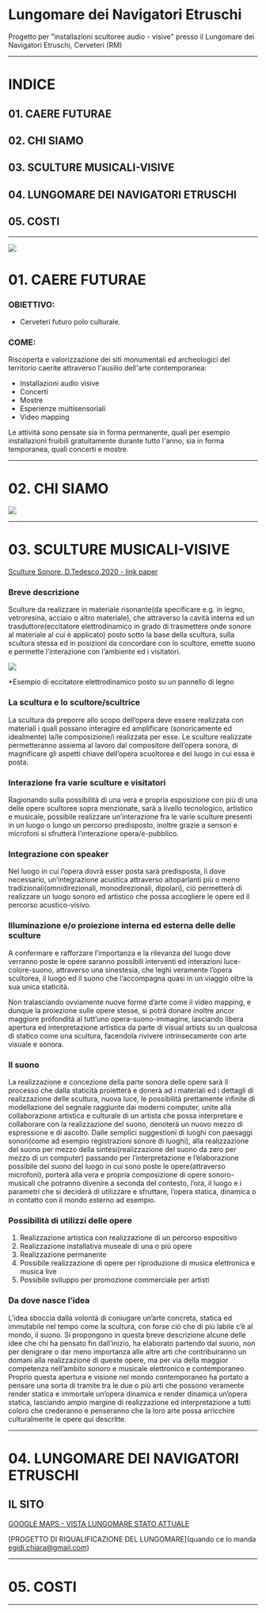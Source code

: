 # Lungomare dei Navigatori Etruschi
Progetto per "installazioni scultoree audio - visive" presso il Lungomare dei Navigatori Etruschi, Cerveteri (RM)
__________

# INDICE
## 01. CAERE FUTURAE
## 02. CHI SIAMO
## 03. SCULTURE MUSICALI-VISIVE
## 04. LUNGOMARE DEI NAVIGATORI ETRUSCHI
## 05. COSTI
__________

<img src = "https://github.com/Velitch/Caere_Futurae/raw/master/Immagini/Illustrazione_piazza_s_maria_maggiore.jpg">

# 01. CAERE FUTURAE

### OBIETTIVO: 

- Cerveteri futuro polo culturale.

### COME:
Riscoperta e valorizzazione dei siti monumentali ed archeologici del territorio caerite attraverso l'ausilio dell'arte contemporanea:

- Installazioni audio visive
- Concerti
- Mostre
- Esperienze multisensoriali
- Video mapping

Le attivitá sono pensate sia in forma permanente, quali per esempio installazioni fruibili gratuitamente durante tutto l'anno, sia in forma temporanea, quali concerti e mostre.

__________

# 02. CHI SIAMO

<img src="https://github.com/Velitch/Caere_Futurae/blob/master/Immagini/chi_siamo.jpg">

__________

# 03. SCULTURE MUSICALI-VISIVE

[Sculture Sonore, D.Tedesco,2020 - link paper](https://github.com/Velitch/Caere_Futurae/blob/master/Lungomare%20dei%20Navigatori%20Etruschi/Idee/Davide_Tedesco_Sonic_Sculptures_Sculture_Sonore_Paper_di_presentazione.pdf)


### Breve descrizione

Sculture da realizzare in materiale risonante(da specificare e.g. in legno, vetroresina, acciaio o
altro materiale), che attraverso la cavità interna ed un trasduttore(eccitatore elettrodinamico in
grado di trasmettere onde sonore al materiale al cui è applicato) posto sotto la base della scultura,
sulla scultura stessa ed in posizioni da concordare con lo scultore, emette suono e permette
l’interazione con l’ambiente ed i visitatori.

<img src = "https://github.com/Velitch/Caere_Futurae/blob/master/Lungomare%20dei%20Navigatori%20Etruschi/Idee/img/es1.jpg">

*Esempio di eccitatore elettrodinamico posto su un pannello di legno


### La scultura e lo scultore/scultrice

La scultura da preporre allo scopo dell’opera deve essere realizzata con materiali i quali possano
interagire ed amplificare (sonoricamente ed idealmente) la/le composizione/i realizzata per esse.
Le sculture realizzate permetteranno assiema al lavoro dal compositore dell’opera sonora, di
magnificare gli aspetti chiave dell’opera scuoltorea e del luogo in cui essa è posta.

### Interazione fra varie sculture e visitatori

Ragionando sulla possibilità di una vera e propria esposizione con più di una delle opere
scultoree sopra menzionate, sarà a livello tecnologico, artistico e musicale, possibile realizzare
un’interazione fra le varie sculture presenti in un luogo o lungo un percorso predisposto, inoltre
grazie a sensori e microfoni si sfrutterà l’interazione opera/e-pubblico.

### Integrazione con speaker

Nel luogo in cui l’opera dovrà esser posta sarà predisposta, lì dove necessario, un’integrazione
acustica attraverso altoparlanti più o meno tradizionali(omnidirezionali, monodirezionali,
dipolari), ciò permetterà di realizzare un luogo sonoro ed artistico che possa accogliere le opere
ed il percorso acustico-visivo.

### Illuminazione e/o proiezione interna ed esterna delle delle sculture

A confermare e rafforzare l’importanza e la rilevanza del luogo dove verranno poste le opere
saranno possibili interventi ed interazioni luce-colore-suono, attraverso una sinestesia, che leghi
veramente l’opera scultorea, il luogo ed il suono che l’accompagna quasi in un viaggio oltre la sua
unica staticità.

Non tralasciando ovviamente nuove forme d’arte come il video mapping, e dunque la proiezione
sulle opere stesse, si potrà donare inoltre ancor maggiore profondità al tutt’uno
opera-suono-immagine, lasciando libera apertura ed interpretazione artistica da parte di visual
artists su un qualcosa di statico come una scultura, facendola rivivere intrinsecamente con arte
visuale e sonora.

### Il suono

La realizzazione e concezione della parte sonora delle opere sarà il processo che dalla staticità
proietterà e donerà ad i materiali ed i dettagli di realizzazione delle scultura, nuova luce, le
possibilità prettamente infinite di modellazione del segnale raggiunte dai moderni computer,
unite alla collaborazione artistica e culturale di un artista che possa interpretare e collaborare con
la realizzazione del suono, denoterà un nuovo mezzo di espressione e di ascolto. Dalle semplici
suggestioni di luoghi con paesaggi sonori(come ad esempio registrazioni sonore di luoghi), alla
realizzazione del suono per mezzo della sintesi(realizzazione del suono da zero per mezzo di un
computer) passando per l’interpretazione e l’elaborazione possibile del suono del luogo in cui
sono poste le opere(attraverso microfoni), porterà alla vera e propria composizione di opere
sonoro-musicali che potranno divenire a seconda del contesto, l’ora, il luogo e i parametri che si
deciderà di utilizzare e sfruttare, l’opera statica, dinamica o in contatto con il mondo esterno ad
esempio.

### Possibilità di utilizzi delle opere

1. Realizzazione artistica con realizzazione di un percorso espositivo
2. Realizzazione installativa museale di una o più opere
3. Realizzazione permanente
4. Possibile realizzazione di opere per riproduzione di musica elettronica e musica live
5. Possibile sviluppo per promozione commerciale per artisti

### Da dove nasce l’idea

L’idea sboccia dalla volontà di coniugare un’arte concreta, statica ed immutabile nel tempo come
la scultura, con forse ciò che di più labile c’è al mondo, il suono.
Si propongono in questa breve descrizione alcune delle idee che chi ha pensato fin dall’inizio, ha
elaborato partendo dal suono, non per denigrare o dar meno importanza alle altre arti che
contribuiranno un domani alla realizzazione di queste opere, ma per via della maggior
competenza nell’ambito sonoro e musicale elettronico e contemporaneo.
Proprio questa apertura e visione nel mondo contemporaneo ha portato a pensare una sorta di
tramite tra le due o più arti che possono veramente render statica e immortale un’opera dinamica
e render dinamica un’opera statica, lasciando ampio margine di realizzazione ed interpretazione a
tutti coloro che crederanno e penseranno che la loro arte possa arricchire culturalmente le opere
qui descritte.


__________

# 04. LUNGOMARE DEI NAVIGATORI ETRUSCHI

## IL SITO

[GOOGLE MAPS - VISTA LUNGOMARE STATO ATTUALE](https://www.google.com/maps/place/Lungomare+dei+Navigatori+Etruschi,+00052+Cerveteri+RM/@41.9710306,12.0382249,3a,75y,324.67h,93.51t/data=!3m7!1e1!3m5!1s9UmKkDEJTEzfqNQ42WFsuQ!2e0!3e11!7i16384!8i8192!4m5!3m4!1s0x1328ab1212272d4b:0x38b7729fc1a2e10a!8m2!3d41.9714599!4d12.0379641)

[PROGETTO DI RIQUALIFICAZIONE DEL LUNGOMARE](quando ce lo manda egidi.chiara@gmail.com)

__________

# 05. COSTI

__________

